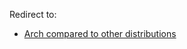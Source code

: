 Redirect to:

*   [Arch compared to other distributions](/index.php/Arch_compared_to_other_distributions "Arch compared to other distributions")